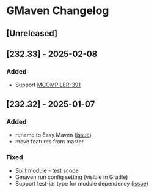 # GMaven Changelog

## [Unreleased]

## [232.33] - 2025-02-08

### Added

- Support [MCOMPILER-391](https://issues.apache.org/jira/browse/MCOMPILER-391)

## [232.32] - 2025-01-07
### Added

- rename to Easy Maven ([issue](https://github.com/grisha9/gmaven-plugin/issues/10))
- move features from master
### Fixed
- Split module - test scope
- Gmaven run config setting (visible in Gradle)
- Support test-jar type for module dependency ([issue](https://github.com/grisha9/gmaven-plugin/issues/15))
